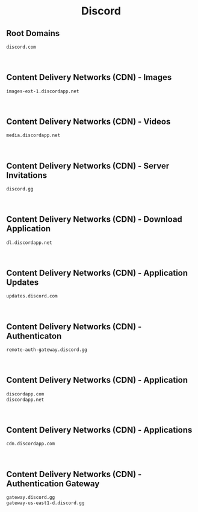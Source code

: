 


<h1 align="center">Discord</h1>  


## Root Domains


```html
discord.com
```  

<br>

## Content Delivery Networks (CDN) - Images


```html
images-ext-1.discordapp.net
```  

<br>

## Content Delivery Networks (CDN) - Videos


```html
media.discordapp.net
```  

<br>

## Content Delivery Networks (CDN) - Server Invitations


```html
discord.gg
```  

<br>

## Content Delivery Networks (CDN) - Download Application


```html
dl.discordapp.net
```  

<br>

## Content Delivery Networks (CDN) - Application Updates


```html
updates.discord.com
```  

<br>

## Content Delivery Networks (CDN) - Authenticaton


```html
remote-auth-gateway.discord.gg
```  

<br>

## Content Delivery Networks (CDN) - Application


```html
discordapp.com
discordapp.net
```  

<br>

## Content Delivery Networks (CDN) - Applications


```html
cdn.discordapp.com
```  

<br>

## Content Delivery Networks (CDN) - Authentication Gateway


```html
gateway.discord.gg
gateway-us-east1-d.discord.gg
```  

<br>
